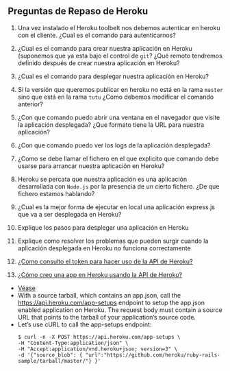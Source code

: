 ## Preguntas de Repaso de Heroku

1.  Una vez instalado el Heroku toolbelt nos debemos autenticar en
    heroku con el cliente. ¿Cual es el comando para autenticarnos?

2.  ¿Cual es el comando para crear nuestra aplicación en Heroku
    (suponemos que ya esta bajo el control de `git`? ¿Qué remoto
    tendremos definido después de crear nuestra aplicación en Heroku?

3.  ¿Cual es el comando para desplegar nuestra aplicación en Heroku?

4.  Si la versión que queremos publicar en heroku no está en la rama
    `master` sino que está en la rama `tutu` ¿Como debemos modificar el
    comando anterior?

5.  ¿Con que comando puedo abrir una ventana en el navegador que visite
    la aplicación desplegada? ¿Que formato tiene la URL para nuestra
    aplicación?

6.  ¿Con que comando puedo ver los logs de la aplicación desplegada?

7.  ¿Como se debe llamar el fichero en el que explicito que comando debe
    usarse para arrancar nuestra aplicación en Heroku?

8.  Heroku se percata que nuestra aplicación es una aplicación
    desarrollada con `Node.js` por la presencia de un cierto fichero.
    ¿De que fichero estamos hablando?

9.  ¿Cual es la mejor forma de ejecutar en local una aplicación
    express.js que va a ser desplegada en Heroku?
10. Explique los pasos para desplegar una aplicación en Heroku
11. Explique como resolver los problemas que pueden surgir cuando la aplicación desplegada en Heroku no funciona correctamente
12. [¿Como consulto el token para hacer uso de la API de Heroku?](../recursos/heroku.md)
13. [¿Cómo creo una app en Heroku usando la API de Heroku?](../recursos/heroku.md)
  - [Véase](https://devcenter.heroku.com/articles/setting-up-apps-using-the-heroku-platform-api#creating-an-app-setup)
  - With a source tarball, which contains an app.json, call the https://api.heroku.com/app-setups endpoint to setup the app.json enabled application on Heroku. The request body must contain a source URL that points to the tarball of your application’s source code.
  - Let’s use cURL to call the app-setups endpoint:
    ```
    $ curl -n -X POST https://api.heroku.com/app-setups \
    -H "Content-Type:application/json" \
    -H "Accept:application/vnd.heroku+json; version=3" \
    -d '{"source_blob": { "url":"https://github.com/heroku/ruby-rails-sample/tarball/master/"} }'
    ```
